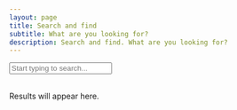 ```yaml
---
layout: page
title: Search and find
subtitle: What are you looking for?
description: Search and find. What are you looking for?
---
```


<input type="search" id="search-input" placeholder="Start typing to search..." class="input is-large mb-4">

<div id="search-results" class="content">
    <p>Results will appear here.</p>
</div>

<script src="https://cdn.jsdelivr.net/npm/flexsearch@0.8.205/dist/flexsearch.bundle.min.js"></script>

<script>
    (function() {
        const allSearchFields = ["document", "section", "content", "url", "date", "category", "tags"];

        // Initialize FlexSearch index
        const index = new FlexSearch.Document({
            document: {
                id: "url", // Unique identifier for each document
                index: allSearchFields, // Index all specified fields
                store: allSearchFields // Store all specified fields for retrieval
            },
            // Configure search options for better results
            tokenize: "full", // Tokenize by words, allowing partial matches
            resolution: 9, // Higher resolution for better relevance
            depth: 2, // Deeper search for nested objects if any (though our JSON is flat)
            optimize: true, // Optimize index for faster searches
            cache: true, // Cache search results
            // 'suggest' option removed
        });

        // Fetch the search.json data and populate the index
        fetch('/search.json')
            .then(response => {
                if (!response.ok) {
                    throw new Error(`HTTP error! status: ${response.status}`);
                }
                return response.json();
            })
            .then(data => {
                data.forEach((item, i) => {
                    if (item.url) {
                        index.add(item);
                    } else {
                        console.warn('Item missing URL, skipping for FlexSearch index:', item);
                    }
                });
                console.log('FlexSearch index populated successfully.');
            })
            .catch(error => {
                console.error('Error fetching or parsing search.json:', error);
                document.getElementById('search-results').innerHTML = '<p>Error loading search data. Please try again later.</p>';
            });

        const searchInput = document.getElementById('search-input');
        const searchResultsContainer = document.getElementById('search-results');
        let searchTimeout;

        // Function to perform search and display results
        function performSearch() {
            const query = searchInput.value.trim();

            if (query.length === 0) {
                searchResultsContainer.innerHTML = '<p>Results will appear here.</p>';
                return;
            }

            if (typeof query !== 'string' || query.length === 0) {
                console.warn("Invalid search query received (not a non-empty string):", query);
                searchResultsContainer.innerHTML = '<p>Please enter a valid search term.</p>';
                return;
            }

            // Perform the search with advanced options
            const rawResults = index.search(query, {
                limit: 99, // Limit the number of results
                enrich: true, // Return the full document (stored fields)
                // 'highlight' and 'suggest' options removed here to use custom logic
            });

            let flatResults = [];
            
            rawResults.forEach(fieldResult => {
                if (fieldResult && fieldResult.field && Array.isArray(fieldResult.result)) {
                    // Flatten results and add 'doc' property for consistency
                    fieldResult.result.forEach(r => flatResults.push({ id: r.id, doc: index.get(r.id) }));
                } else if (fieldResult && fieldResult.doc) {
                    flatResults.push(fieldResult);
                }
            });

            displayResults(flatResults, query);
        }

        // Function to display search results
        function displayResults(results, query) {
            if (results.length === 0) {
                searchResultsContainer.innerHTML = '<p>No results found.</p>';
                return;
            }

            let html = '<ul class="search-results-list">';
            results.forEach(result => {
                const item = result.doc;
                if (!item) {
                    console.warn('Skipping search result with undefined document:', result);
                    return;
                }

                let displayContent = '';
                allSearchFields.forEach(field => {
                    if (item[field] && typeof item[field] === 'string' && item[field].length > 0) {
                        let displayedFieldContent;

                        if (field === 'content' || field === 'section') {
                            // For 'content' or 'section', generate a contextual snippet
                            // Default: ~250 chars total, trying to show ~80 chars context around match
                            displayedFieldContent = generateContextualSnippet(item[field], query, 250, 80);
                        } else {
                            // For other fields, just apply highlighting to the whole field
                            displayedFieldContent = applyHighlighting(item[field], query);
                            // Add simple truncation for non-content fields if they can be long, but not for URLs
                            if (field !== 'url' && displayedFieldContent.length > 150) {
                                displayedFieldContent = displayedFieldContent.substring(0, 150) + '...';
                            }
                        }
                        
                        displayContent += `<p class="mt-1"><strong>${field.charAt(0).toUpperCase() + field.slice(1)}:</strong> ${displayedFieldContent}</p>`;
                    }
                });

                let title = item.document || 'No Title';
                title = applyHighlighting(title, query); // Apply highlighting to the title

                const url = item.url || '#';

                html += `
                    <li class="box mb-4">
                        <a href="${url}" class="has-text-weight-bold">${title}</a>
                        <p>${url}</p>
                        ${displayContent}
                    </li>
                `;
            });
            html += '</ul>';
            searchResultsContainer.innerHTML = html;
        }

        // Helper function to apply <mark> highlighting tags
        function applyHighlighting(text, query) {
            if (!text || typeof text !== 'string' || !query || typeof query !== 'string' || query.trim().length === 0) {
                return text;
            }
            // Escape special characters in the query for regex
            const escapedQuery = query.replace(/[.*+?^${}()|[\]\\]/g, '\\$&');
            // Create a regex for case-insensitive global matching
            const regex = new RegExp(`(${escapedQuery})`, 'gi');
            // Replace matched terms with highlighted versions
            return text.replace(regex, '<mark>$1</mark>');
        }

        // New helper function to generate a contextual snippet around highlighted terms
        function generateContextualSnippet(fullText, query, totalSnippetLength = 250, contextChars = 80) {
            if (!fullText || typeof fullText !== 'string' || !query || typeof query !== 'string' || query.trim().length === 0) {
                // If no valid text or query, apply highlighting to a truncated version (if query is valid)
                return applyHighlighting(fullText.substring(0, totalSnippetLength), query) + (fullText.length > totalSnippetLength ? '...' : '');
            }

            const lowerText = fullText.toLowerCase();
            const lowerQuery = query.toLowerCase();
            
            let matchIndexes = [];
            let currentPos = lowerText.indexOf(lowerQuery);
            while (currentPos !== -1) {
                matchIndexes.push(currentPos);
                currentPos = lowerText.indexOf(lowerQuery, currentPos + lowerQuery.length);
            }

            if (matchIndexes.length === 0) {
                // If query not found in text, return a simple truncated snippet with highlight applied
                return applyHighlighting(fullText.substring(0, totalSnippetLength), query) + (fullText.length > totalSnippetLength ? '...' : '');
            }

            // Use the first match to center the snippet
            const firstMatchIndex = matchIndexes[0];

            // Calculate the ideal start and end of the snippet
            let start = Math.max(0, firstMatchIndex - contextChars);
            let end = Math.min(fullText.length, firstMatchIndex + lowerQuery.length + contextChars);

            // If the calculated snippet is too short, extend it up to totalSnippetLength
            if (end - start < totalSnippetLength) {
                end = Math.min(fullText.length, start + totalSnippetLength);
            }
            if (end - start < totalSnippetLength) { // If still too short after extending end, expand from start
                start = Math.max(0, end - totalSnippetLength);
            }
            // Ensure start isn't past end (can happen with very short texts/long queries)
            if (start > end) { start = Math.max(0, end - totalSnippetLength); }


            // Try to adjust to word boundaries for readability
            let actualStart = start;
            if (start > 0) {
                const spaceBefore = fullText.lastIndexOf(' ', start);
                if (spaceBefore !== -1 && (start - spaceBefore) < (contextChars / 2)) { // Only adjust if space is somewhat close
                    actualStart = spaceBefore + 1;
                }
            }

            let actualEnd = end;
            if (end < fullText.length) {
                const spaceAfter = fullText.indexOf(' ', end);
                if (spaceAfter !== -1 && (spaceAfter - end) < (contextChars / 2)) { // Only adjust if space is somewhat close
                    actualEnd = spaceAfter;
                }
            }
            
            // Re-adjust actualEnd if actualStart pushes it too far left, ensuring minimum length around highlight
            if (actualEnd - actualStart < lowerQuery.length + (contextChars / 2)) {
                actualEnd = Math.min(fullText.length, actualStart + totalSnippetLength);
            }


            let snippet = fullText.substring(actualStart, actualEnd);

            // Add ellipses based on whether the snippet is a partial slice of the original text
            const prefix = actualStart > 0 ? '...' : '';
            const suffix = actualEnd < fullText.length ? '...' : '';

            return prefix + applyHighlighting(snippet, query) + suffix;
        }

        searchInput.addEventListener('input', () => {
            clearTimeout(searchTimeout);
            searchTimeout = setTimeout(performSearch, 300);
        });
    })();
</script>

<style>
    /* Basic styling for the search results using Bulma classes */
    .search-results-list {
        list-style: none;
        padding: 0;
        margin: 0;
    }

    .search-results-list li {
        margin-bottom: 1rem;
        padding: 1rem;
        /* border-radius: 8px; */
        box-shadow: 0 2px 4px rgba(0, 0, 0, 0.1);
        background-color: transparent;
    }

    .search-results-list li a {
        text-decoration: none;
        color: deepskyblue;
    }

    .search-results-list li a:hover {
        text-decoration: underline;
    }

    /* Responsive adjustments */
    @media (max-width: 768px) {
        .input.is-large {
            font-size: 1rem;
        }
    }
</style>